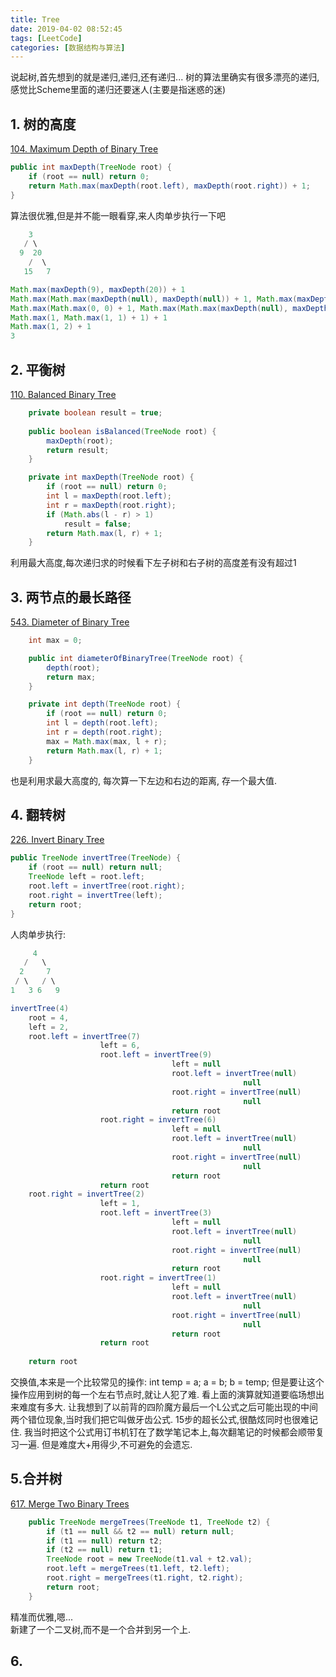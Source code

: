 ```yaml
---
title: Tree
date: 2019-04-02 08:52:45
tags: [LeetCode]
categories: [数据结构与算法]
---
```

说起树,首先想到的就是递归,递归,还有递归...
树的算法里确实有很多漂亮的递归,感觉比Scheme里面的递归还要迷人(主要是指迷惑的迷)

## 1. 树的高度
[104. Maximum Depth of Binary Tree](https://leetcode.com/problems/maximum-depth-of-binary-tree/)
```Java
public int maxDepth(TreeNode root) {
    if (root == null) return 0;
    return Math.max(maxDepth(root.left), maxDepth(root.right)) + 1;
}
```
算法很优雅,但是并不能一眼看穿,来人肉单步执行一下吧
```Java
    3
   / \
  9  20
    /  \
   15   7

Math.max(maxDepth(9), maxDepth(20)) + 1
Math.max(Math.max(maxDepth(null), maxDepth(null)) + 1, Math.max(maxDepth(15), maxDepth(7)) + 1) + 1
Math.max(Math.max(0, 0) + 1, Math.max(Math.max(maxDepth(null), maxDepth(null)) + 1, Math.max(maxDepth(null), maxDepth(null)) + 1) + 1) + 1
Math.max(1, Math.max(1, 1) + 1) + 1
Math.max(1, 2) + 1
3
```

## 2. 平衡树
[110. Balanced Binary Tree](https://leetcode.com/problems/balanced-binary-tree)
```Java
    private boolean result = true;
    
    public boolean isBalanced(TreeNode root) {
        maxDepth(root);
        return result;
    }

    private int maxDepth(TreeNode root) {
        if (root == null) return 0;
        int l = maxDepth(root.left);
        int r = maxDepth(root.right);
        if (Math.abs(l - r) > 1)
            result = false;
        return Math.max(l, r) + 1;
    }
```
利用最大高度,每次递归求的时候看下左子树和右子树的高度差有没有超过1

## 3. 两节点的最长路径
[543. Diameter of Binary Tree](https://leetcode.com/problems/diameter-of-binary-tree)
```Java
    int max = 0;

    public int diameterOfBinaryTree(TreeNode root) {
        depth(root);
        return max;
    }

    private int depth(TreeNode root) {
        if (root == null) return 0;
        int l = depth(root.left);
        int r = depth(root.right);
        max = Math.max(max, l + r);
        return Math.max(l, r) + 1;
    }
```
也是利用求最大高度的, 每次算一下左边和右边的距离, 存一个最大值.

## 4. 翻转树
[226. Invert Binary Tree](https://leetcode.com/problems/invert-binary-tree)

```Java
public TreeNode invertTree(TreeNode) {
    if (root == null) return null;
    TreeNode left = root.left;
    root.left = invertTree(root.right);
    root.right = invertTree(left);
    return root;
}
```

人肉单步执行:
```Java
     4
   /   \
  2     7
 / \   / \
1   3 6   9

invertTree(4)
    root = 4,
    left = 2,
    root.left = invertTree(7)
                    left = 6,
                    root.left = invertTree(9)
                                    left = null
                                    root.left = invertTree(null)
                                                    null
                                    root.right = invertTree(null)
                                                    null
                                    return root
                    root.right = invertTree(6)
                                    left = null
                                    root.left = invertTree(null)
                                                    null
                                    root.right = invertTree(null)
                                                    null
                                    return root
                    return root
    root.right = invertTree(2)
                    left = 1,
                    root.left = invertTree(3)
                                    left = null
                                    root.left = invertTree(null)
                                                    null
                                    root.right = invertTree(null)
                                                    null
                                    return root
                    root.right = invertTree(1)
                                    left = null
                                    root.left = invertTree(null)
                                                    null
                                    root.right = invertTree(null)
                                                    null
                                    return root
                    return root
            
    return root
```

交换值,本来是一个比较常见的操作:
int temp = a;
a = b;
b = temp;
但是要让这个操作应用到树的每一个左右节点时,就让人犯了难.
看上面的演算就知道要临场想出来难度有多大.
让我想到了以前背的四阶魔方最后一个L公式之后可能出现的中间两个错位现象,当时我们把它叫做牙齿公式.
15步的超长公式,很酷炫同时也很难记住.
我当时把这个公式用订书机钉在了数学笔记本上,每次翻笔记的时候都会顺带复习一遍.
但是难度大+用得少,不可避免的会遗忘.


## 5.合并树
[617. Merge Two Binary Trees](https://leetcode.com/problems/merge-two-binary-trees)
```Java
    public TreeNode mergeTrees(TreeNode t1, TreeNode t2) {
        if (t1 == null && t2 == null) return null;
        if (t1 == null) return t2;
        if (t2 == null) return t1;
        TreeNode root = new TreeNode(t1.val + t2.val);
        root.left = mergeTrees(t1.left, t2.left);
        root.right = mergeTrees(t1.right, t2.right);
        return root;
    }
```
精准而优雅,嗯...    
新建了一个二叉树,而不是一个合并到另一个上.

## 6.